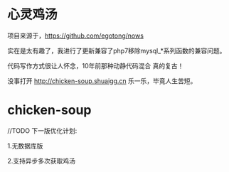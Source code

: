 # 心灵鸡汤
项目来源于，https://github.com/egotong/nows

实在是太有趣了，我进行了更新兼容了php7移除mysql_*系列函数的兼容问题。

代码写作方式很让人怀念，10年前那种动静代码混合 真的复古！

没事打开 http://chicken-soup.shuaigg.cn  乐一乐，毕竟人生苦短。
# chicken-soup

//TODO 下一版优化计划:

1.无数据库版

2.支持异步多次获取鸡汤

